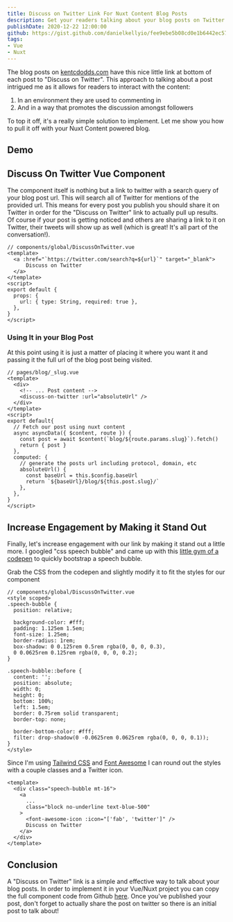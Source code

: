 ```yaml
---
title: Discuss on Twitter Link For Nuxt Content Blog Posts
description: Get your readers talking about your blog posts on Twitter with this simple "Discuss on Twitter" link
publishDate: 2020-12-22 12:00:00
github: https://gist.github.com/danielkellyio/fee9ebe5b08cd0e1b6442ec572da265c
tags:
- Vue
- Nuxt
---
```

The blog posts on [kentcdodds.com](https://kentcdodds.com/blog) have this nice little link at bottom of each post to "Discuss on Twitter". This approach to talking about a post intrigued me as it allows for readers to interact with the content:
1. In an environment they are used to commenting in
2. And in a way that promotes the discussion amongst followers

To top it off, it's a really simple solution to implement. Let me show you how to pull it off with your Nuxt Content powered blog.

## Demo
<dk-discuss-on-twitter :url="`https://danielkelly.io/blog/discuss-on-twitter`"></dk-discuss-on-twitter>

## Discuss On Twitter Vue Component
The component itself is nothing but a link to twitter with a search query of your blog post url. This will search all of Twitter for mentions of the provided url. This means for every post you publish you should share it on Twitter in order for the "Discuss on Twitter" link to actually pull up results. Of course if your post is getting noticed and others are sharing a link to it on Twitter, their tweets will show up as well (which is great! It's all part of the conversation!).
```vue
// components/global/DiscussOnTwitter.vue
<template>
  <a :href="`https://twitter.com/search?q=${url}`" target="_blank">
      Discuss on Twitter
  </a>
</template>
<script>
export default {
  props: {
    url: { type: String, required: true },
  },
}
</script>
```

### Using It in your Blog Post
At this point using it is just a matter of placing it where you want it and passing it the full url of the blog post being visited.
```vue
// pages/blog/_slug.vue
<template>
  <div>
    <!-- ... Post content -->
    <discuss-on-twitter :url="absoluteUrl" />
  </div>
</template>
<script>
export default{
  // Fetch our post using nuxt content
  async asyncData({ $content, route }) {
    const post = await $content(`blog/${route.params.slug}`).fetch()
    return { post }
  },
  computed: {
    // generate the posts url including protocol, domain, etc
    absoluteUrl() {
      const baseUrl = this.$config.baseUrl
      return `${baseUrl}/blog/${this.post.slug}/`
    },
  },
}
</script>

```

## Increase Engagement by Making it Stand Out
Finally, let's increase engagement with our link by making it stand out a little more. I googled "css speech bubble" and came up with this [little gym of a codepen](https://codepen.io/rikschennink/pen/mjywQb) to quickly bootstrap a speech bubble.

Grab the CSS from the codepen and slightly modify it to fit the styles for our component
```vue
// components/global/DiscussOnTwitter.vue
<style scoped>
.speech-bubble {
  position: relative;

  background-color: #fff;
  padding: 1.125em 1.5em;
  font-size: 1.25em;
  border-radius: 1rem;
  box-shadow: 0 0.125rem 0.5rem rgba(0, 0, 0, 0.3),
  0 0.0625rem 0.125rem rgba(0, 0, 0, 0.2);
}

.speech-bubble::before {
  content: '';
  position: absolute;
  width: 0;
  height: 0;
  bottom: 100%;
  left: 1.5em;
  border: 0.75rem solid transparent;
  border-top: none;

  border-bottom-color: #fff;
  filter: drop-shadow(0 -0.0625rem 0.0625rem rgba(0, 0, 0, 0.1));
}
</style>
```

Since I'm using [Tailwind CSS](https://tailwindcss.com/) and [Font Awesome](https://www.npmjs.com/package/nuxt-fontawesome) I can round out the styles with a couple classes and a Twitter icon.
```vue
<template>
  <div class="speech-bubble mt-16">
    <a
      ...
      class="block no-underline text-blue-500"
    >
      <font-awesome-icon :icon="['fab', 'twitter']" />
      Discuss on Twitter
    </a>
  </div>
</template>
```

## Conclusion
A "Discuss on Twitter" link is a simple and effective way to talk about your blog posts. In order to implement it in your Vue/Nuxt project you can copy the full component code from Github [here](https://gist.github.com/danielkellyio/fee9ebe5b08cd0e1b6442ec572da265c). Once you've published your post, don't forget to actually share the post on twitter so there is an initial post to talk about!
